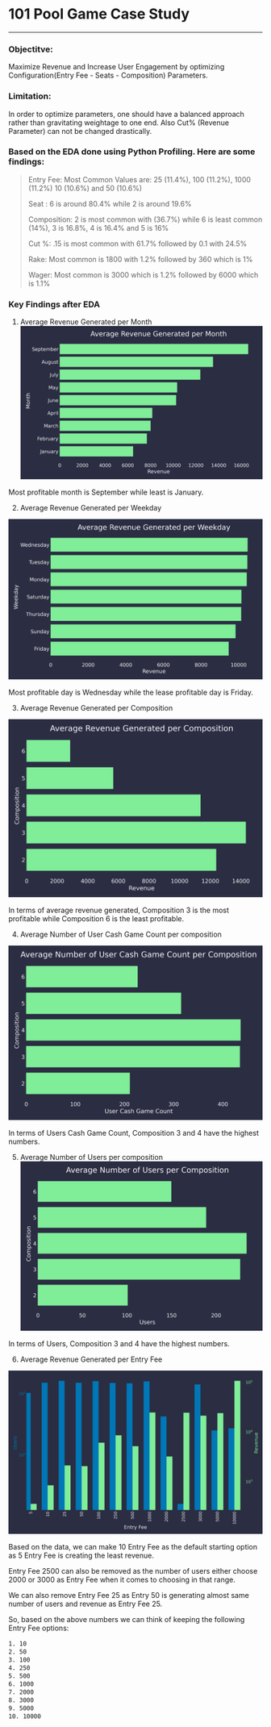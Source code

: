 # 101 Pool Game Case Study
---

### Objectitve: 
Maximize Revenue and Increase User Engagement by optimizing Configuration(Entry Fee - Seats - Composition) Parameters.

### Limitation: 
In order to optimize parameters, one should have a balanced approach rather than gravitating weightage to one end. Also Cut% (Revenue Parameter) can not be changed drastically.

### Based on the EDA done using Python Profiling. Here are some findings:

> Entry Fee: Most Common Values are: 25 (11.4%), 100 (11.2%), 1000 (11.2%) 10 (10.6%) and 50 (10.6%)
> 
> Seat : 6 is around 80.4% while 2 is around 19.6%
> 
> Composition: 2 is most common with (36.7%) while 6 is least common (14%), 3 is 16.8%, 4 is 16.4% and 5 is 16%
> 
> Cut %: .15 is most common with 61.7% followed by 0.1 with 24.5%
> 
> 
> Rake: Most common is 1800 with 1.2% followed by 360 which is 1%
> 
> Wager: Most common is 3000 which is 1.2% followed by 6000 which is 1.1%

### Key Findings after EDA

1. Average Revenue Generated per Month
![Month](https://github.com/probablyvivek/Rummy/blob/main/Average%20Revenue%20Generated%20per%20Month.png?raw=true)

Most profitable month is September while least is January.

2. Average Revenue Generated per Weekday

![Weekday](https://github.com/probablyvivek/Rummy/blob/main/Average%20Revenue%20Generated%20per%20Weekday.png?raw=true)

Most profitable day is Wednesday while the lease profitable day is Friday.

3. Average Revenue Generated per Composition

![Composition](https://github.com/probablyvivek/Rummy/blob/main/Average%20Revenue%20Generated%20per%20Composition.png?raw=true)

In terms of average revenue generated, Composition 3 is the most profitable while Composition 6 is the least profitable.

4. Average Number of User Cash Game Count per composition

![User Cash Game Count](https://github.com/probablyvivek/Rummy/blob/main/Average%20Number%20of%20User%20Cash%20Game%20Count%20per%20Composition.png?raw=true)

In  terms of Users Cash Game Count, Composition 3 and 4 have the highest numbers.

5. Average Number of Users per composition
![Users](https://github.com/probablyvivek/Rummy/blob/main/Average%20Number%20of%20Users%20per%20Composition.png?raw=true)

In terms of Users, Composition 3 and 4 have the highest numbers.

6. Average Revenue Generated per Entry Fee

![Entry Fee](https://github.com/probablyvivek/Rummy/blob/main/Entry%20Fee%20vs%20Revenue.png?raw=true)

Based on the data, we can make 10 Entry Fee as the default starting option as 5 Entry Fee is creating the least revenue.

Entry Fee 2500 can also be removed as the number of users either choose 2000 or 3000 as Entry Fee when it comes to choosing in that range.

We can also remove Entry Fee 25 as Entry 50 is generating almost same number of users and revenue as Entry Fee 25.

So, based on the above numbers we can think of keeping the following Entry Fee options:
    
    1. 10
    2. 50
    3. 100
    4. 250
    5. 500
    6. 1000
    7. 2000
    8. 3000
    9. 5000
    10. 10000 






